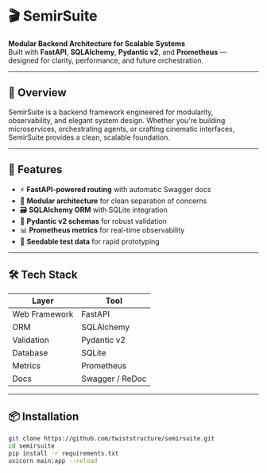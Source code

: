 # 🎬 SemirSuite

**Modular Backend Architecture for Scalable Systems**  
Built with **FastAPI**, **SQLAlchemy**, **Pydantic v2**, and **Prometheus** — designed for clarity, performance, and future orchestration.

---

## 🚀 Overview

SemirSuite is a backend framework engineered for modularity, observability, and elegant system design. Whether you're building microservices, orchestrating agents, or crafting cinematic interfaces, SemirSuite provides a clean, scalable foundation.

---

## 🧩 Features

- ⚡ **FastAPI-powered routing** with automatic Swagger docs
- 🧠 **Modular architecture** for clean separation of concerns
- 🗃️ **SQLAlchemy ORM** with SQLite integration
- 🧪 **Pydantic v2 schemas** for robust validation
- 📊 **Prometheus metrics** for real-time observability
- 🧱 **Seedable test data** for rapid prototyping

---

## 🛠️ Tech Stack

| Layer         | Tool            |
|---------------|-----------------|
| Web Framework | FastAPI         |
| ORM           | SQLAlchemy      |
| Validation    | Pydantic v2     |
| Database      | SQLite          |
| Metrics       | Prometheus      |
| Docs          | Swagger / ReDoc |

---

## 📦 Installation

```bash
git clone https://github.com/twiststructure/semirsuite.git
cd semirsuite
pip install -r requirements.txt
uvicorn main:app --reload
